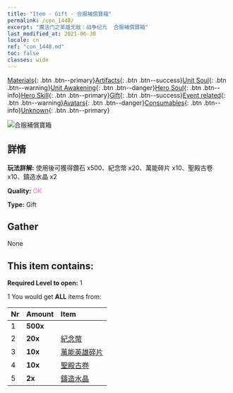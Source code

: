 ```yaml
---
title: "Item - Gift - 合服補償寶箱"
permalink: /con_1448/
excerpt: "魔法门之英雄无敌：战争纪元  合服補償寶箱"
last_modified_at: 2021-06-30
locale: cn
ref: "con_1448.md"
toc: false
classes: wide
---
```

 [Materials](/ItemsCN/){: .btn .btn--primary}[Artifacts](/ItemsCN/Artifacts/){: .btn .btn--success}[Unit Soul](/ItemsCN/UnitSoul/){: .btn .btn--warning}[Unit Awakening](/ItemsCN/UnitAwakening/){: .btn .btn--danger}[Hero Soul](/ItemsCN/HeroSoul/){: .btn .btn--info}[Hero Skill](/ItemsCN/HeroSkill/){: .btn .btn--primary}[Gift](/ItemsCN/Gift/){: .btn .btn--success}[Event related](/ItemsCN/Events/){: .btn .btn--warning}[Avatars](/ItemsCN/Avatars/){: .btn .btn--danger}[Consumables](/ItemsCN/Consumables/){: .btn .btn--info}[Unknown](/ItemsCN/Unknown/){: .btn .btn--primary}

 ![合服補償寶箱](/images/t/i_907062.png)

## 詳情
 **玩法詳解:** 使用後可獲得鑽石 x500、紀念幣 x20、萬能碎片 x10、聖殿古卷 x10、鑄造水晶 x2

 **Quality:** <span style="color: #DA70D6">OK</span>

 **Type:** Gift

## Gather

  None

## This item contains:

 **Required Level to open:** 1

 1 You would get **ALL** items  from:

  | Nr | Amount |     Item    |
  |:---|:-------|:------------|
  | 1 |  **500x** | <i class="fas fa-gem"/> |  | 
  | 2 |  **20x** | [紀念幣](/cn/Items/con_877/) |  | 
  | 3 |  **10x** | [萬能英雄碎片](/cn/Items/her_358/) |  | 
  | 4 |  **10x** | [聖殿古卷](/cn/Items/con_697/) |  | 
  | 5 |  **2x** | [鑄造水晶](/cn/Items/art_189/) |  | 
